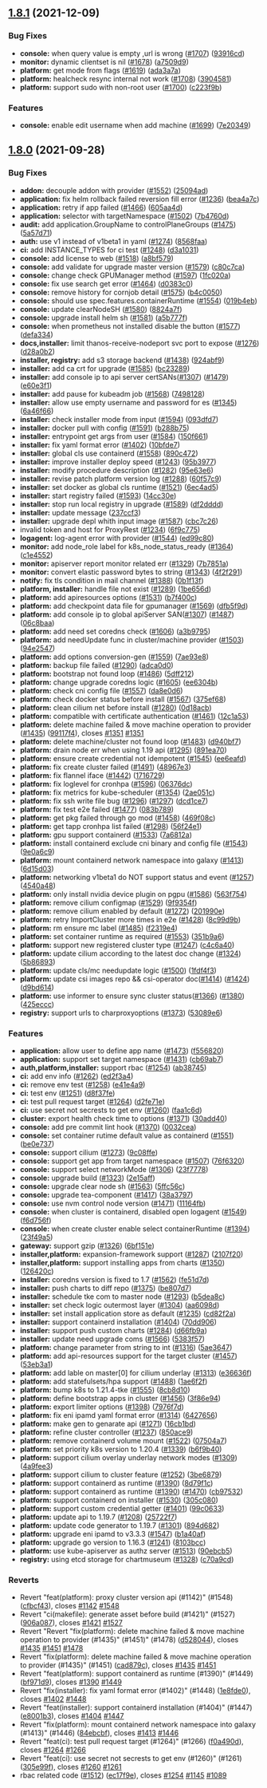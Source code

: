 ## [1.8.1](https://github.com/tkestack/tke/compare/v1.8.0...v1.8.1) (2021-12-09)


### Bug Fixes

* **console:** when query value is empty ,url is wrong ([#1707](https://github.com/tkestack/tke/issues/1707)) ([93916cd](https://github.com/tkestack/tke/commit/93916cdf2b088a50e436f293ea7129e54ef1ce54))
* **monitor:** dynamic clientset is nil ([#1678](https://github.com/tkestack/tke/issues/1678)) ([a7509d9](https://github.com/tkestack/tke/commit/a7509d908a02e0d923588f300c90ef729a2dca31))
* **platform:** get mode from flags ([#1619](https://github.com/tkestack/tke/issues/1619)) ([ada3a7a](https://github.com/tkestack/tke/commit/ada3a7a1d00f96bcba1c10d0040026f6c8957deb))
* **platform:** healcheck resync internal not work ([#1708](https://github.com/tkestack/tke/issues/1708)) ([3904581](https://github.com/tkestack/tke/commit/39045813e55c8bd0076622ddd0a4ca4c251d8de6))
* **platform:** support sudo with non-root user ([#1700](https://github.com/tkestack/tke/issues/1700)) ([c223f9b](https://github.com/tkestack/tke/commit/c223f9bf9b3c37dba738e1c7a9d310d00682954d))


### Features

* **console:** enable edit username when add machine ([#1699](https://github.com/tkestack/tke/issues/1699)) ([7e20349](https://github.com/tkestack/tke/commit/7e20349b7df26c85792246a56f7a30e2953accb5))


## [1.8.0](https://github.com/tkestack/tke/compare/v1.7.0...v1.8.0) (2021-09-28)


### Bug Fixes

* **addon:** decouple addon with provider ([#1552](https://github.com/tkestack/tke/issues/1552)) ([25094ad](https://github.com/tkestack/tke/commit/25094ada3ff95ed5c8afc4327de602b181ab0f9a))
* **application:** fix helm rollback failed reversion fill error ([#1236](https://github.com/tkestack/tke/issues/1236)) ([bea4a7c](https://github.com/tkestack/tke/commit/bea4a7caf886f1792322f8df2555ffd7e8f279d3))
* **application:** retry if app failed ([#1466](https://github.com/tkestack/tke/issues/1466)) ([605aa4d](https://github.com/tkestack/tke/commit/605aa4d515b0a2f8761cd3903c6674d0191195ce))
* **application:** selector with targetNamespace ([#1502](https://github.com/tkestack/tke/issues/1502)) ([7b4760d](https://github.com/tkestack/tke/commit/7b4760db6f5fc37b77d4b258a6a33ebf7f24fa6e))
* **audit:** add application.GroupName to controlPlaneGroups ([#1475](https://github.com/tkestack/tke/issues/1475)) ([5a57d71](https://github.com/tkestack/tke/commit/5a57d71d1bc63fc6c2060a70869097dc1bd59b49))
* **auth:** use v1 instead of v1beta1 in yaml ([#1274](https://github.com/tkestack/tke/issues/1274)) ([8568faa](https://github.com/tkestack/tke/commit/8568faa46c933b6275ce43113cf4c36c04ee8a38))
* **ci:** add INSTANCE_TYPES for ci test ([#1248](https://github.com/tkestack/tke/issues/1248)) ([d3a1031](https://github.com/tkestack/tke/commit/d3a1031c275ae70e31d3862328cdd4ca438fe444))
* **console:** add license to web ([#1518](https://github.com/tkestack/tke/issues/1518)) ([a8bf579](https://github.com/tkestack/tke/commit/a8bf579399f1822d43435cc4839e0d94645ccfea))
* **console:** add validate for upgrade master version ([#1579](https://github.com/tkestack/tke/issues/1579)) ([c80c7ca](https://github.com/tkestack/tke/commit/c80c7ca7d0673d8f91ac3f7aafe1d46f90c6deae))
* **console:** change check GPUManager method ([#1597](https://github.com/tkestack/tke/issues/1597)) ([1fc020a](https://github.com/tkestack/tke/commit/1fc020ace65cb0ec6898f8ace21e7f20c756aade))
* **console:** fix use search get error ([#1464](https://github.com/tkestack/tke/issues/1464)) ([d0383c0](https://github.com/tkestack/tke/commit/d0383c0732d9480e89706fc0dc2f30ba3254fa5b))
* **console:** remove history for cornjob detail ([#1575](https://github.com/tkestack/tke/issues/1575)) ([b4c0050](https://github.com/tkestack/tke/commit/b4c005042ef90d7a4bec4c95763a0232d9ce3815))
* **console:** should use spec.features.containerRuntime ([#1554](https://github.com/tkestack/tke/issues/1554)) ([019b4eb](https://github.com/tkestack/tke/commit/019b4eb3138482ee1e47606ab5923cae07007e4e))
* **console:** update clearNodeSH ([#1580](https://github.com/tkestack/tke/issues/1580)) ([8824a7f](https://github.com/tkestack/tke/commit/8824a7f1358f3fd5bd815ef3fe1c581d48989a75))
* **console:** upgrade install helm sh ([#1581](https://github.com/tkestack/tke/issues/1581)) ([a5b777f](https://github.com/tkestack/tke/commit/a5b777fce93314d8e017d675e05ae8887e4ec1a1))
* **console:** when prometheus not installed disable the button ([#1577](https://github.com/tkestack/tke/issues/1577)) ([defa334](https://github.com/tkestack/tke/commit/defa334588b4a8f8b9eb743eddea758e00b797f4))
* **docs,installer:** limit thanos-receive-nodeport svc port to expose ([#1276](https://github.com/tkestack/tke/issues/1276)) ([d28a0b2](https://github.com/tkestack/tke/commit/d28a0b264e2bf53b8f73d671a9adaac75511cac0))
* **installer, registry:** add s3 storage backend ([#1438](https://github.com/tkestack/tke/issues/1438)) ([924abf9](https://github.com/tkestack/tke/commit/924abf9580170cd60391ecd5011c0f1d024edbfa))
* **installer:** add ca crt for upgrade ([#1585](https://github.com/tkestack/tke/issues/1585)) ([bc23289](https://github.com/tkestack/tke/commit/bc23289dd390ad06bdfdc49650acfa36ba75b603))
* **installer:** add console ip to api server certSANs([#1307](https://github.com/tkestack/tke/issues/1307)) ([#1479](https://github.com/tkestack/tke/issues/1479)) ([e60e3f1](https://github.com/tkestack/tke/commit/e60e3f17739c53297955dee687c375034579f280))
* **installer:** add pause for kubeadm job ([#1568](https://github.com/tkestack/tke/issues/1568)) ([7498128](https://github.com/tkestack/tke/commit/7498128a242fab7fd1fab01e8df993907f1a3814))
* **installer:** allow use empty username and password for es ([#1345](https://github.com/tkestack/tke/issues/1345)) ([6a46f66](https://github.com/tkestack/tke/commit/6a46f66a27d1473f72183ce998f89416c8877981))
* **installer:** check installer mode from input ([#1594](https://github.com/tkestack/tke/issues/1594)) ([093dfd7](https://github.com/tkestack/tke/commit/093dfd77fb06eec5d8219c5097f49a01102424fa))
* **installer:** docker pull with config ([#1591](https://github.com/tkestack/tke/issues/1591)) ([b288b75](https://github.com/tkestack/tke/commit/b288b75dbab59410c49c385b03f4338d15c2bb28))
* **installer:** entrypoint get args from user ([#1584](https://github.com/tkestack/tke/issues/1584)) ([150f661](https://github.com/tkestack/tke/commit/150f661ffa5b9283e4a8b8f67b68e3d8ae7d167c))
* **installer:** fix yaml format error ([#1402](https://github.com/tkestack/tke/issues/1402)) ([10bfde7](https://github.com/tkestack/tke/commit/10bfde7c01e81e515db568f2a481ca098a1394ba))
* **installer:** global cls use containerd ([#1558](https://github.com/tkestack/tke/issues/1558)) ([890c472](https://github.com/tkestack/tke/commit/890c472f1ab25d9bb60ae11b19aac3dc1e88d288))
* **installer:** improve installer deploy speed ([#1243](https://github.com/tkestack/tke/issues/1243)) ([95b3977](https://github.com/tkestack/tke/commit/95b397789cf918be02c0e70d11d3163cab2b5905))
* **installer:** modify procedure description ([#1282](https://github.com/tkestack/tke/issues/1282)) ([95e63e6](https://github.com/tkestack/tke/commit/95e63e6ae6a64a46fd0398309e84b71912957690))
* **installer:** revise patch platform version log ([#1288](https://github.com/tkestack/tke/issues/1288)) ([60f57c9](https://github.com/tkestack/tke/commit/60f57c9efff76293467a445daea340ffb0ff7d6e))
* **installer:** set docker as global cls runtime ([#1521](https://github.com/tkestack/tke/issues/1521)) ([6ec4ad5](https://github.com/tkestack/tke/commit/6ec4ad53de6e96871be7cb54765f86bf5f89364e))
* **installer:** start registry failed ([#1593](https://github.com/tkestack/tke/issues/1593)) ([14cc30e](https://github.com/tkestack/tke/commit/14cc30ea30bbd6126972b40e368a435bf30dddb2))
* **installer:** stop run local registry in upgrade ([#1589](https://github.com/tkestack/tke/issues/1589)) ([df2dddd](https://github.com/tkestack/tke/commit/df2dddd09bbd05a84c33e33698d26266682e63e8))
* **installer:** update message ([237ccf3](https://github.com/tkestack/tke/commit/237ccf3818e0b880f7ebce9d1f7923fa5939eebd))
* **installer:** upgrade depl whith input image ([#1587](https://github.com/tkestack/tke/issues/1587)) ([cbc7c26](https://github.com/tkestack/tke/commit/cbc7c26c15c8b2d32d99eb70f6b1199b7b45d901))
* invalid token and host for ProxyRest ([#1234](https://github.com/tkestack/tke/issues/1234)) ([6f9c775](https://github.com/tkestack/tke/commit/6f9c775fc0ea2f5040591ceb62e3d3caa7c02c8a))
* **logagent:** log-agent error with provider ([#1544](https://github.com/tkestack/tke/issues/1544)) ([ed99c80](https://github.com/tkestack/tke/commit/ed99c80a175bfd4a024d9a14fb844eb12bfe39fc))
* **monitor:** add node_role label for k8s_node_status_ready ([#1364](https://github.com/tkestack/tke/issues/1364)) ([c1e4552](https://github.com/tkestack/tke/commit/c1e4552efab1478087755549cca335601ce639b9))
* **monitor:** apiserver report monitor related err ([#1329](https://github.com/tkestack/tke/issues/1329)) ([7b7851a](https://github.com/tkestack/tke/commit/7b7851ab9886eb059be15380e1eb68b789f9c5d6))
* **monitor:** convert elastic password bytes to string ([#1343](https://github.com/tkestack/tke/issues/1343)) ([4f2f291](https://github.com/tkestack/tke/commit/4f2f29160689e1ec55967c088096c4eb2e5288f4))
* **notify:** fix tls condition in mail channel ([#1388](https://github.com/tkestack/tke/issues/1388)) ([0b1f13f](https://github.com/tkestack/tke/commit/0b1f13f1940bb6b725526587e37f9f36a07f75d3))
* **platform, installer:** handle file not exist ([#1289](https://github.com/tkestack/tke/issues/1289)) ([1be656d](https://github.com/tkestack/tke/commit/1be656d4eda22a66290484f28def598886829723))
* **platform:** add apiresources options ([#1531](https://github.com/tkestack/tke/issues/1531)) ([b7f400c](https://github.com/tkestack/tke/commit/b7f400cb2b66a09c99255a91a6604c47f9d4765f))
* **platform:** add checkpoint data file for gpumanager ([#1569](https://github.com/tkestack/tke/issues/1569)) ([dfb5f9d](https://github.com/tkestack/tke/commit/dfb5f9db95240920004d0dd4400650bc38dd896f))
* **platform:** add console ip to global apiServer SAN([#1307](https://github.com/tkestack/tke/issues/1307)) ([#1487](https://github.com/tkestack/tke/issues/1487)) ([06c8baa](https://github.com/tkestack/tke/commit/06c8baa18a5950b17ebb8b07cba785dbfbe30fed))
* **platform:** add need set coredns check ([#1606](https://github.com/tkestack/tke/issues/1606)) ([a3b9795](https://github.com/tkestack/tke/commit/a3b9795e93604df8842ad8543852fc3215961d4c))
* **platform:** add needUpdate func in cluster/machine provider ([#1503](https://github.com/tkestack/tke/issues/1503)) ([94e2547](https://github.com/tkestack/tke/commit/94e2547db29b5464e1feb54a24b365bbd48634e0))
* **platform:** add options conversion-gen ([#1559](https://github.com/tkestack/tke/issues/1559)) ([7ae93e8](https://github.com/tkestack/tke/commit/7ae93e8ff2eeaab4c4a6ca2188ed244b865853f5))
* **platform:** backup file failed ([#1290](https://github.com/tkestack/tke/issues/1290)) ([adca0d0](https://github.com/tkestack/tke/commit/adca0d065be336864d512ce9dfc376065448969d))
* **platform:** bootstrap not found loop ([#1486](https://github.com/tkestack/tke/issues/1486)) ([5dff212](https://github.com/tkestack/tke/commit/5dff212259ced2bdb06fa97bf7e6816a409ca81e))
* **platform:** change upgrade coredns logic ([#1605](https://github.com/tkestack/tke/issues/1605)) ([ee6304b](https://github.com/tkestack/tke/commit/ee6304bf511e1808775979afecdae9b7e2ac5776))
* **platform:** check cni config file ([#1557](https://github.com/tkestack/tke/issues/1557)) ([da8e0d6](https://github.com/tkestack/tke/commit/da8e0d602233116f4cf97dacd2c8a9f6b1fc500f))
* **platform:** check docker status before install ([#1567](https://github.com/tkestack/tke/issues/1567)) ([375ef68](https://github.com/tkestack/tke/commit/375ef689b814bd2c7d5acf90226c9011e803eb7f))
* **platform:** clean cilium net before install ([#1280](https://github.com/tkestack/tke/issues/1280)) ([0d18acb](https://github.com/tkestack/tke/commit/0d18acbdeff38059b3dc4453ceb6a9351b8908d3))
* **platform:** compatible with certificate authentication ([#1461](https://github.com/tkestack/tke/issues/1461)) ([12c1a53](https://github.com/tkestack/tke/commit/12c1a538cbd83ba9fa82c610a4cf5155d987d05f))
* **platform:** delete machine failed & move machine operation to provider ([#1435](https://github.com/tkestack/tke/issues/1435)) ([99117f4](https://github.com/tkestack/tke/commit/99117f444dbf92cbbfd26afdac0fa0013925d6d8)), closes [#1351](https://github.com/tkestack/tke/issues/1351) [#1351](https://github.com/tkestack/tke/issues/1351)
* **platform:** delete machine/cluster not found loop ([#1483](https://github.com/tkestack/tke/issues/1483)) ([d940bf7](https://github.com/tkestack/tke/commit/d940bf738ee5433755236237906078d8c2a5506f))
* **platform:** drain node err when using 1.19 api ([#1295](https://github.com/tkestack/tke/issues/1295)) ([891ea70](https://github.com/tkestack/tke/commit/891ea70436b7341b56e48eef772ff6fdf19692c7))
* **platform:** ensure create credential not idempotent ([#1545](https://github.com/tkestack/tke/issues/1545)) ([ee6eafd](https://github.com/tkestack/tke/commit/ee6eafdb76970114e6d32bbe1705a3b531ac01bd))
* **platform:** fix create cluster failed ([#1491](https://github.com/tkestack/tke/issues/1491)) ([48967e3](https://github.com/tkestack/tke/commit/48967e3b1a5d68a9aaf5a52a67727ee5cbd803aa))
* **platform:** fix flannel iface ([#1442](https://github.com/tkestack/tke/issues/1442)) ([1716729](https://github.com/tkestack/tke/commit/171672992966bca28940962692bcc714cd02de34))
* **platform:** fix loglevel for cronhpa ([#1596](https://github.com/tkestack/tke/issues/1596)) ([06376dc](https://github.com/tkestack/tke/commit/06376dc62102aff572a989c9ff57dac5ee74cbf9))
* **platform:** fix metrics for kube-scheduler ([#1354](https://github.com/tkestack/tke/issues/1354)) ([2ae051c](https://github.com/tkestack/tke/commit/2ae051cb82c5dc0baf1a79e95154544162d99cbc))
* **platform:** fix ssh write file bug ([#1296](https://github.com/tkestack/tke/issues/1296)) ([#1297](https://github.com/tkestack/tke/issues/1297)) ([dcd1ce7](https://github.com/tkestack/tke/commit/dcd1ce7ef72d41f30094135018648f70dd84211a))
* **platform:** fix test e2e failed ([#1477](https://github.com/tkestack/tke/issues/1477)) ([083b789](https://github.com/tkestack/tke/commit/083b789770c65a472f1150cd223ca9156ca35132))
* **platform:** get pkg failed through go mod ([#1458](https://github.com/tkestack/tke/issues/1458)) ([469f08c](https://github.com/tkestack/tke/commit/469f08c6276cd0de402e7224564b04f0399c456e))
* **platform:** get tapp cronhpa list failed ([#1298](https://github.com/tkestack/tke/issues/1298)) ([56f24e1](https://github.com/tkestack/tke/commit/56f24e1fe5e965d356cd2252ce300f54aff9f2c3))
* **platform:** gpu support containerd ([#1533](https://github.com/tkestack/tke/issues/1533)) ([7a6812a](https://github.com/tkestack/tke/commit/7a6812a069aeec7dfd2a691b0cfbd7409e692e43))
* **platform:** install containerd exclude cni binary and config file ([#1543](https://github.com/tkestack/tke/issues/1543)) ([9e0a6c9](https://github.com/tkestack/tke/commit/9e0a6c986e1bf83cb58f027387fa7b5bf2e177ca))
* **platform:** mount containerd network namespace into galaxy ([#1413](https://github.com/tkestack/tke/issues/1413)) ([6d15d03](https://github.com/tkestack/tke/commit/6d15d03ee1b25370dbe64e7f6dd1b5152a296270))
* **platform:** networking v1beta1 do NOT support status and event ([#1257](https://github.com/tkestack/tke/issues/1257)) ([4540a48](https://github.com/tkestack/tke/commit/4540a48fc7b141a13e7b87722735484bd0073e53))
* **platform:** only install nvidia device plugin on pgpu ([#1586](https://github.com/tkestack/tke/issues/1586)) ([563f754](https://github.com/tkestack/tke/commit/563f75432a3b80336c0d24144d54e4399141389c))
* **platform:** remove cilium configmap ([#1529](https://github.com/tkestack/tke/issues/1529)) ([9f9354f](https://github.com/tkestack/tke/commit/9f9354ff46f63320cf30dcbad396b77c9ae55334))
* **platform:** remove cilium enabled by default ([#1272](https://github.com/tkestack/tke/issues/1272)) ([201990e](https://github.com/tkestack/tke/commit/201990e7b014abb70c6c12fc75e4e5040aebe376))
* **platform:** retry ImportCluster more times in e2e ([#1428](https://github.com/tkestack/tke/issues/1428)) ([8c99d9b](https://github.com/tkestack/tke/commit/8c99d9b35771f9713c69ed528b043c05add23d6c))
* **platform:** rm ensure mc label ([#1485](https://github.com/tkestack/tke/issues/1485)) ([f2319e4](https://github.com/tkestack/tke/commit/f2319e4cbe956d81fafe1064be37fc70b878d5c4))
* **platform:** set container runtime as required ([#1553](https://github.com/tkestack/tke/issues/1553)) ([351b9a6](https://github.com/tkestack/tke/commit/351b9a6e0e9da3acb7d5a5bb710ba4f37e5d8864))
* **platform:** support new registered cluster type ([#1247](https://github.com/tkestack/tke/issues/1247)) ([c4c6a40](https://github.com/tkestack/tke/commit/c4c6a4075c83bbb78d971b35b458e97eb9e4c62a))
* **platform:** update cilium according to the latest doc change ([#1324](https://github.com/tkestack/tke/issues/1324)) ([5b86893](https://github.com/tkestack/tke/commit/5b86893d1b6268f7197de6bb91ec106361dd2b72))
* **platform:** update cls/mc needupdate logic ([#1500](https://github.com/tkestack/tke/issues/1500)) ([1fdf4f3](https://github.com/tkestack/tke/commit/1fdf4f39286d6a876344093ead38c63a52baeb75))
* **platform:** update csi images repo && csi-operator doc([#1414](https://github.com/tkestack/tke/issues/1414)) ([#1424](https://github.com/tkestack/tke/issues/1424)) ([d9bd614](https://github.com/tkestack/tke/commit/d9bd614ba6f125ac69d8a3b549656f70e9ec042f))
* **platform:** use informer to ensure sync cluster status([#1366](https://github.com/tkestack/tke/issues/1366)) ([#1380](https://github.com/tkestack/tke/issues/1380)) ([425eccc](https://github.com/tkestack/tke/commit/425ecccf9482dc093378f8f47bb414d602f0bb96))
* **registry:** support urls to charproxyoptions ([#1373](https://github.com/tkestack/tke/issues/1373)) ([53089e6](https://github.com/tkestack/tke/commit/53089e63827b156a9100b47da65b1c10a3e60015))


### Features

* **application:** allow user to define app name ([#1473](https://github.com/tkestack/tke/issues/1473)) ([f556820](https://github.com/tkestack/tke/commit/f5568205774534d633e1e705c4f97972b847bc85))
* **application:** support set target namespace ([#1431](https://github.com/tkestack/tke/issues/1431)) ([cb69ab7](https://github.com/tkestack/tke/commit/cb69ab790542d5b7a75023e6302e11679945ca5c))
* **auth,platform,installer:** support rbac ([#1254](https://github.com/tkestack/tke/issues/1254)) ([ab38745](https://github.com/tkestack/tke/commit/ab387453407f802eb12cdafe465714f9a65b20b5))
* **ci:** add env info ([#1262](https://github.com/tkestack/tke/issues/1262)) ([ed2f3a4](https://github.com/tkestack/tke/commit/ed2f3a413f04df56e0451a477d0d35a99575c86e))
* **ci:** remove env test ([#1258](https://github.com/tkestack/tke/issues/1258)) ([e41e4a9](https://github.com/tkestack/tke/commit/e41e4a9a71d3cc006f85cf3fe354f94e7bf05ad9))
* **ci:** test env ([#1251](https://github.com/tkestack/tke/issues/1251)) ([d8f37fe](https://github.com/tkestack/tke/commit/d8f37fe08dbcd2d3e39e76f90919bd49f9bfcbf0))
* **ci:** test pull request target ([#1264](https://github.com/tkestack/tke/issues/1264)) ([d2fe71e](https://github.com/tkestack/tke/commit/d2fe71e72684640952a82b5f84b2da8a34fee1e4))
* **ci:** use secret not secrests to get env ([#1260](https://github.com/tkestack/tke/issues/1260)) ([faa1c6d](https://github.com/tkestack/tke/commit/faa1c6dc3b29064eb42d969d20e3456517107d26))
* **cluster:** export health check time to options ([#1371](https://github.com/tkestack/tke/issues/1371)) ([30add40](https://github.com/tkestack/tke/commit/30add40216e0e1c6781dfd61210a5d5ba8cdfe99))
* **console:** add pre commit lint hook ([#1370](https://github.com/tkestack/tke/issues/1370)) ([0032cea](https://github.com/tkestack/tke/commit/0032cead703dd201274453fe17ba2f695bd362c1))
* **console:** set container rutime default value as containerd ([#1551](https://github.com/tkestack/tke/issues/1551)) ([be0e737](https://github.com/tkestack/tke/commit/be0e737147d306e6c640843582622572f77ea048))
* **console:** support cilium ([#1273](https://github.com/tkestack/tke/issues/1273)) ([9c08ffe](https://github.com/tkestack/tke/commit/9c08ffe4e227be2e46e7141ab5636041a73b9eba))
* **console:** support get app from target namespace ([#1507](https://github.com/tkestack/tke/issues/1507)) ([76f6320](https://github.com/tkestack/tke/commit/76f632037a62bd20f83bb6fde3bf979c865e55e2))
* **console:** support select networkMode ([#1306](https://github.com/tkestack/tke/issues/1306)) ([23f7778](https://github.com/tkestack/tke/commit/23f7778c96705559fcd2be96fe3e239d26e22bb4))
* **console:** upgrade build ([#1323](https://github.com/tkestack/tke/issues/1323)) ([2e15aff](https://github.com/tkestack/tke/commit/2e15affb820976b6fe64833b9ca6b27ec7af1234))
* **console:** upgrade clear node sh ([#1563](https://github.com/tkestack/tke/issues/1563)) ([5ffc56c](https://github.com/tkestack/tke/commit/5ffc56c33515a29ec82a68869b9b378c8d1c349c))
* **console:** upgrade tea-component ([#1417](https://github.com/tkestack/tke/issues/1417)) ([38a3797](https://github.com/tkestack/tke/commit/38a3797ddc4034b643455a3e20c233b526308ad9))
* **console:** use nvm control node version ([#1471](https://github.com/tkestack/tke/issues/1471)) ([11164fb](https://github.com/tkestack/tke/commit/11164fb97da333a13922e25e6c73c879810a4276))
* **console:** when cluster is containerd, disabled open logagent ([#1549](https://github.com/tkestack/tke/issues/1549)) ([f6d756f](https://github.com/tkestack/tke/commit/f6d756f5703600f03cdaa6118bea2f3e5666aa24))
* **console:** when create cluster enable select containerRuntime ([#1394](https://github.com/tkestack/tke/issues/1394)) ([23f49a5](https://github.com/tkestack/tke/commit/23f49a5e54bc972b4489ee442d093d7356e2b292))
* **gateway:** support gzip ([#1326](https://github.com/tkestack/tke/issues/1326)) ([6bf151e](https://github.com/tkestack/tke/commit/6bf151ec4e8cf3b96f58ee6b1cd5a2b6d78a9d22))
* **installer,platform:** expansion-framework support ([#1287](https://github.com/tkestack/tke/issues/1287)) ([2107f20](https://github.com/tkestack/tke/commit/2107f202f84d0f520983ab741501770a7e1c08d5))
* **installer,platform:** support installing apps from charts ([#1350](https://github.com/tkestack/tke/issues/1350)) ([126420c](https://github.com/tkestack/tke/commit/126420c5e758b343e891c160b4a3c81b3d9f82c7))
* **installer:** coredns version is fixed to 1.7 ([#1562](https://github.com/tkestack/tke/issues/1562)) ([fe51d7d](https://github.com/tkestack/tke/commit/fe51d7d4363ca4882d53cd657cd00c06366d0f0b))
* **installer:** push charts to diff repo ([#1375](https://github.com/tkestack/tke/issues/1375)) ([be807d7](https://github.com/tkestack/tke/commit/be807d7541a8427ea3608e322b0366a62310f1b1))
* **installer:** schedule tke com to master node ([#1293](https://github.com/tkestack/tke/issues/1293)) ([b5dea8c](https://github.com/tkestack/tke/commit/b5dea8cdef8b349ca625724f952d5628fd8c3ac9))
* **installer:** set check logic outermost layer ([#1304](https://github.com/tkestack/tke/issues/1304)) ([aa6098d](https://github.com/tkestack/tke/commit/aa6098db8ee59ce50cb0eb0310dcc13bf5f32ab1))
* **installer:** set install application store as default ([#1235](https://github.com/tkestack/tke/issues/1235)) ([cd82f2a](https://github.com/tkestack/tke/commit/cd82f2abd2cc1179849424fb345b9d8acdbbd91c))
* **installer:** support containerd installation ([#1404](https://github.com/tkestack/tke/issues/1404)) ([70dd906](https://github.com/tkestack/tke/commit/70dd9061ffea3e8b801de30d9c4d44b5616146a0))
* **installer:** support push custom charts ([#1284](https://github.com/tkestack/tke/issues/1284)) ([d66fb9a](https://github.com/tkestack/tke/commit/d66fb9a7b1e52d0895f21b05b342353044679944))
* **installer:** update need upgrade coms ([#1566](https://github.com/tkestack/tke/issues/1566)) ([5383f57](https://github.com/tkestack/tke/commit/5383f570ad51d14615e240018f9876a04a396d07))
* **platform:**  change parameter from string to int ([#1316](https://github.com/tkestack/tke/issues/1316)) ([5ae3647](https://github.com/tkestack/tke/commit/5ae364716eb905c571ccb372709e238f8751def7))
* **platform:** add api-resources support for the target cluster ([#1457](https://github.com/tkestack/tke/issues/1457)) ([53eb3a1](https://github.com/tkestack/tke/commit/53eb3a196f435b330d9a00b9832d72335e68b0e8))
* **platform:** add lable on master[0] for cilium underlay ([#1313](https://github.com/tkestack/tke/issues/1313)) ([e36636f](https://github.com/tkestack/tke/commit/e36636f98185c6145be75fcd5b7097407ba49550))
* **platform:** add statefulsets/hpa support ([#1488](https://github.com/tkestack/tke/issues/1488)) ([1ae6f2f](https://github.com/tkestack/tke/commit/1ae6f2f0b26a561cb74330d1378be3df352dbd41))
* **platform:** bump k8s to 1.21.4-tke ([#1555](https://github.com/tkestack/tke/issues/1555)) ([8cb8d10](https://github.com/tkestack/tke/commit/8cb8d1000dcf92e3072d857118ee85a1bf61ed0e))
* **platform:** define bootstrap apps in cluster ([#1456](https://github.com/tkestack/tke/issues/1456)) ([3f86e94](https://github.com/tkestack/tke/commit/3f86e9423c2fe36a606c7cef7e70ccda03af509d))
* **platform:** export limiter  options ([#1398](https://github.com/tkestack/tke/issues/1398)) ([7976f7d](https://github.com/tkestack/tke/commit/7976f7db7e80399e41ba249800672d050ed5d06e))
* **platform:** fix eni ipamd yaml format error ([#1314](https://github.com/tkestack/tke/issues/1314)) ([6427656](https://github.com/tkestack/tke/commit/64276568833c75850bdfde1153e33aa0eb624309))
* **platform:** make gen to genarate api ([#1271](https://github.com/tkestack/tke/issues/1271)) ([16cb1bd](https://github.com/tkestack/tke/commit/16cb1bd5085d2abaee91b6edbe3347af5ad0684c))
* **platform:** refine cluster controller ([#1237](https://github.com/tkestack/tke/issues/1237)) ([850ace9](https://github.com/tkestack/tke/commit/850ace9b0d9af09753deea0dcbfb508cefeb8752))
* **platform:** remove containerd volume mount ([#1522](https://github.com/tkestack/tke/issues/1522)) ([07504a7](https://github.com/tkestack/tke/commit/07504a7a5d78e93f573b2114125ff1535b09962e))
* **platform:** set priority k8s version to 1.20.4 ([#1339](https://github.com/tkestack/tke/issues/1339)) ([b6f9b40](https://github.com/tkestack/tke/commit/b6f9b40a00f76476e5e7ccb71f44c037db8b5973))
* **platform:** support cilium overlay underlay network modes ([#1309](https://github.com/tkestack/tke/issues/1309)) ([4a9fee3](https://github.com/tkestack/tke/commit/4a9fee3fa4840a0934ef7884e98c9bcae7969bc7))
* **platform:** support cilium to cluster feature ([#1252](https://github.com/tkestack/tke/issues/1252)) ([3be6879](https://github.com/tkestack/tke/commit/3be68790a6753d910e9ed7ea07ba64e295d29622))
* **platform:** support containerd as runtime ([#1390](https://github.com/tkestack/tke/issues/1390)) ([8d79f1c](https://github.com/tkestack/tke/commit/8d79f1c4ac4e17d8013a0d9e2b3c7c01a0b4c9b0))
* **platform:** support containerd as runtime ([#1390](https://github.com/tkestack/tke/issues/1390)) ([#1470](https://github.com/tkestack/tke/issues/1470)) ([cb97532](https://github.com/tkestack/tke/commit/cb97532d2110165fb6e29eafe9b6a5056fb46c23))
* **platform:** support containerd on installer ([#1530](https://github.com/tkestack/tke/issues/1530)) ([305c080](https://github.com/tkestack/tke/commit/305c0809412297c29395349c90645beccdf28572))
* **platform:** support custom credential getter ([#1401](https://github.com/tkestack/tke/issues/1401)) ([99c0633](https://github.com/tkestack/tke/commit/99c06334449c3f16c3dd186c7ef463755aa6426d))
* **platform:** update api to 1.19.7 ([#1208](https://github.com/tkestack/tke/issues/1208)) ([25722f7](https://github.com/tkestack/tke/commit/25722f75ec544573806c7b46509e6830ec2ec044))
* **platform:** update code generator to 1.19.7 ([#1301](https://github.com/tkestack/tke/issues/1301)) ([894d682](https://github.com/tkestack/tke/commit/894d6829200e34da130f9813cf77f891ebb0ae0d))
* **platform:** upgrade eni ipamd to v3.3.3 ([#1547](https://github.com/tkestack/tke/issues/1547)) ([b1a40af](https://github.com/tkestack/tke/commit/b1a40af7665eff000aa4e0078470824db042b419))
* **platform:** upgrade go version to 1.16.3 ([#1241](https://github.com/tkestack/tke/issues/1241)) ([8103bcc](https://github.com/tkestack/tke/commit/8103bccd711c63c8c9bec05cc7c20ca9e4b69e46))
* **platform:** use kube-apiserver as authz server ([#1513](https://github.com/tkestack/tke/issues/1513)) ([90ebcb5](https://github.com/tkestack/tke/commit/90ebcb568c67916323e21eeb4523bb04fa4e1702))
* **registry:** using etcd storage for chartmuseum ([#1328](https://github.com/tkestack/tke/issues/1328)) ([c70a9cd](https://github.com/tkestack/tke/commit/c70a9cd5ce79df839030c1857b9823179d9bde4f))


### Reverts

* Revert "feat(platform): proxy cluster version api (#1142)" (#1548) ([cfbcf43](https://github.com/tkestack/tke/commit/cfbcf4377784a0687881c603377fc975d19dc6cc)), closes [#1142](https://github.com/tkestack/tke/issues/1142) [#1548](https://github.com/tkestack/tke/issues/1548)
* Revert "ci(makefile): generate asset before build (#1421)" (#1527) ([906a087](https://github.com/tkestack/tke/commit/906a087fc741d9c39bb0645f428fa39e8d8cb2c9)), closes [#1421](https://github.com/tkestack/tke/issues/1421) [#1527](https://github.com/tkestack/tke/issues/1527)
* Revert "Revert "fix(platform): delete machine failed & move machine operation to provider (#1435)" (#1451)" (#1478) ([d528044](https://github.com/tkestack/tke/commit/d528044d65fcf476feea84098f9029044cb1057d)), closes [#1435](https://github.com/tkestack/tke/issues/1435) [#1451](https://github.com/tkestack/tke/issues/1451) [#1478](https://github.com/tkestack/tke/issues/1478)
* Revert "fix(platform): delete machine failed & move machine operation to provider (#1435)" (#1451) ([cad879c](https://github.com/tkestack/tke/commit/cad879c9cf5540e4c89309c8ef95900553760c8a)), closes [#1435](https://github.com/tkestack/tke/issues/1435) [#1451](https://github.com/tkestack/tke/issues/1451)
* Revert "feat(platform): support containerd as runtime (#1390)" (#1449) ([bf971d9](https://github.com/tkestack/tke/commit/bf971d9ceb08036be1997cd06c7d23d3ed9a797a)), closes [#1390](https://github.com/tkestack/tke/issues/1390) [#1449](https://github.com/tkestack/tke/issues/1449)
* Revert "fix(installer): fix yaml format error (#1402)" (#1448) ([1e8fde0](https://github.com/tkestack/tke/commit/1e8fde0256b335a9f4f1bf508247533f9c7f0937)), closes [#1402](https://github.com/tkestack/tke/issues/1402) [#1448](https://github.com/tkestack/tke/issues/1448)
* Revert "feat(installer): support containerd installation (#1404)" (#1447) ([e8001b3](https://github.com/tkestack/tke/commit/e8001b30424b369a2e5de2e1cb038d852150331f)), closes [#1404](https://github.com/tkestack/tke/issues/1404) [#1447](https://github.com/tkestack/tke/issues/1447)
* Revert "fix(platform): mount containerd network namespace into galaxy (#1413)" (#1446) ([84ebcbf](https://github.com/tkestack/tke/commit/84ebcbfff6485b20dd31ade1411f44d6c8abaf4e)), closes [#1413](https://github.com/tkestack/tke/issues/1413) [#1446](https://github.com/tkestack/tke/issues/1446)
* Revert "feat(ci): test pull request target (#1264)" (#1266) ([f0a490d](https://github.com/tkestack/tke/commit/f0a490d6054a13eb94569df5ac838eb1400749ab)), closes [#1264](https://github.com/tkestack/tke/issues/1264) [#1266](https://github.com/tkestack/tke/issues/1266)
* Revert "feat(ci): use secret not secrests to get env (#1260)" (#1261) ([305e99f](https://github.com/tkestack/tke/commit/305e99f94c2b3bcd0743ff09f681f4db1be33298)), closes [#1260](https://github.com/tkestack/tke/issues/1260) [#1261](https://github.com/tkestack/tke/issues/1261)
* rbac related code ([#1512](https://github.com/tkestack/tke/issues/1512)) ([ec17f9e](https://github.com/tkestack/tke/commit/ec17f9e100b43c3709f9570b9a5d1debd1e92f07)), closes [#1254](https://github.com/tkestack/tke/issues/1254) [#1145](https://github.com/tkestack/tke/issues/1145) [#1089](https://github.com/tkestack/tke/issues/1089)
